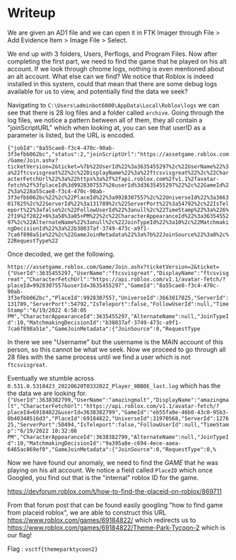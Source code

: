 # Writeup

We are given an AD1 file and we can open it in FTK Imager through File > Add Evidence Item > Image File > Select.

We end up with 3 folders, Users, Perflogs, and Program Files. Now after completing the first part, we need to find the game that he played on his alt account. If we look through chrome logs, nothing is even mentioned about an alt account. What else can we find? We notice that Roblox is indeed installed in this system, could that mean that there are some debug logs available for us to view, and potentially find the data we seek?

Navigating to `C:\Users\adminbot6000\AppData\Local\Roblox\logs` we can see that there is 28 log files and a folder called `archive`. Going through the log files, we notice a pattern between all of them, they all contain a "joinScriptURL" which when looking at, you can see that userID as a parameter is listed, but the URL is encoded.

`{"jobId":"8a55cae8-f3c4-470c-90ab-3f3efbb062bc","status":2,"joinScriptUrl":"https://assetgame.roblox.com/Game/Join.ashx?ticketVersion=2&ticket=%7b%22UserId%22%3a3635455297%2c%22UserName%22%3a%22ftcsvisgreat%22%2c%22DisplayName%22%3a%22ftcsvisgreat%22%2c%22CharacterFetchUrl%22%3a%22https%3a%2f%2fapi.roblox.com%2fv1.1%2favatar-fetch%2f%3fplaceId%3d9928307557%26userId%3d3635455297%22%2c%22GameId%22%3a%228a55cae8-f3c4-470c-90ab-3f3efbb062bc%22%2c%22PlaceId%22%3a9928307557%2c%22UniverseId%22%3a3663017825%2c%22ServerId%22%3a131789%2c%22ServerPort%22%3a54792%2c%22IsTeleport%22%3afalse%2c%22FollowUserId%22%3anull%2c%22TimeStamp%22%3a%226%2f19%2f2022+6%3a58%3a05+PM%22%2c%22CharacterAppearanceId%22%3a3635455297%2c%22AlternateName%22%3anull%2c%22JoinTypeId%22%3a10%2c%22MatchmakingDecisionId%22%3a%22b38037af-3749-473c-a9f1-7ca6f898a51e%22%2c%22GameJoinMetadata%22%3a%7b%22JoinSource%22%3a0%2c%22RequestType%22` 

Once decoded, we get the following.

`https://assetgame.roblox.com/Game/Join.ashx?ticketVersion=2&ticket={"UserId":3635455297,"UserName":"ftcsvisgreat","DisplayName":"ftcsvisgreat","CharacterFetchUrl":"https://api.roblox.com/v1.1/avatar-fetch/?placeId=9928307557&userId=3635455297","GameId":"8a55cae8-f3c4-470c-90ab-3f3efbb062bc","PlaceId":9928307557,"UniverseId":3663017825,"ServerId":131789,"ServerPort":54792,"IsTeleport":false,"FollowUserId":null,"TimeStamp":"6/19/2022 6:58:05 PM","CharacterAppearanceId":3635455297,"AlternateName":null,"JoinTypeId":10,"MatchmakingDecisionId":"b38037af-3749-473c-a9f1-7ca6f898a51e","GameJoinMetadata":{"JoinSource":0,"RequestType`

In there we see "Username" but the username is the MAIN account of this person, so this cannot be what we seek. Now we proceed to go through all 28 files with the same process until we find a user which is not `ftcsvisgreat`.

Eventually we stumble across `0.531.0.5310423_20220620T033202Z_Player_9BB0E_last.log` which has the the data we are looking for. 
```{"UserId":3638382799,"UserName":"amazingmalt","DisplayName":"amazingmalt","CharacterFetchUrl":"https://api.roblox.com/v1.1/avatar-fetch/?placeId=69184822&userId=3638382799","GameId":"eb55fa0e-46b0-43c0-95b3-0b40340516d3","PlaceId":69184822,"UniverseId":31970568,"ServerId":127625,"ServerPort":50494,"IsTeleport":false,"FollowUserId":null,"TimeStamp":"6/19/2022 10:32:08 PM","CharacterAppearanceId":3638382799,"AlternateName":null,"JoinTypeId":10,"MatchmakingDecisionId":"9a395a8e-c694-4ece-aaea-6465ac869ef0","GameJoinMetadata":{"JoinSource":0,"RequestType":0,%```

Now we have found our anomaly, we need to find the *GAME* that he was playing on his alt account. We notice a field called `PlaceID` which once Googled, you find out that is the "internal" roblox ID for the game.

https://devforum.roblox.com/t/how-to-find-the-placeid-on-roblox/869711

From that forum post that can be found easily googling "how to find game from placeid roblox", we are able to construct this URL https://www.roblox.com/games/69184822/ which redirects us to https://www.roblox.com/games/69184822/Theme-Park-Tycoon-2 which is our flag!

Flag : `vsctf{themeparktycoon2}`